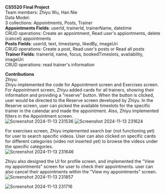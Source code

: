 **CS5520 Final Project**<br>
Team members: Zhiyu Wu, Han Nie<br>
Data Model:<br>
3 collections: Appointments, Posts, Trainer<br>
**Appointments Fields**: userId, trainerId, trainerName, datetime<br>
CRUD operations: Create an appointment, Read user's appiontments, delete (cancel) appointments<br>
**Posts Fields**: userId, text, timestamp, likedBy, imageUri<br>
CRUD operations: Create a post, Read user's posts or Read all posts<br>
**Trainer Fields**: trainerId, name, focus, bookedTimeslots, availability, imageUri<br>
CRUD operations: read trainer's information<br>


**Contributions**<br>
Zhiyu:<br>
Zhiyu implemented the code for Appointment screen and Exercises screen. For Appointment screen, Zhiyu added cards for all trainers, showing their information and providing a "reserve" button. When the button is clicked, user would be directed to the Reserve screen developed by Zhiyu. In the Reserve screen, user can picked the available timeslots for the specific trainer in the calendar and made the appointment. Also, Zhiyu implemented filters in the Appointment screen.<br> 
![Screenshot 2024-11-13 231536](https://github.com/user-attachments/assets/e049bb9c-5765-4ba1-b429-554fe87bb8e4)
![Screenshot 2024-11-13 231624](https://github.com/user-attachments/assets/a50a429d-1c67-4337-bac0-9fd83cc7694d)


For exercises screen, Zhiyu implemented search bar (not functioning yet) for user to search specific videos. User can also clicked on specific cards for different categories (video not inserted yet) to browse the videos under the specific categories.<br> 
![Screenshot 2024-11-13 231646](https://github.com/user-attachments/assets/4d2371da-361d-44fd-9ca7-58f324dadb39)

Zhiyu also designed the UI for profile screen, and implemented the "View my appointments" screen for user to check their appointments. user can also cancel their appointments within the "View my appointments" screen.<br>
![Screenshot 2024-11-13 231857](https://github.com/user-attachments/assets/a9dab02e-1f89-46d3-8127-c814a141cbf1)

![Screenshot 2024-11-13 231716](https://github.com/user-attachments/assets/a45d191e-e7b2-4c55-bfc5-faf99bb1a704)









